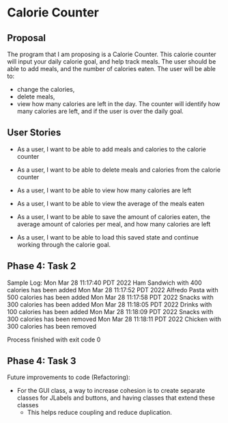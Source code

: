 # Calorie Counter

## Proposal

The program that I am proposing is a Calorie Counter. This calorie counter will input your daily calorie goal, and help track
meals. The user should be able to add meals, and the number of calories eaten. 
The user will be able to: 
- change the calories,
- delete meals, 
- view how many calories are left in the day. 
The counter will identify how many calories are left, and if the user is over the daily goal.

## User Stories

- As a user, I want to be able to add meals and calories to the calorie counter
- As a user, I want to be able to delete meals and calories from the calorie counter
- As a user, I want to be able to view how many calories are left 
- As a user, I want to be able to view the average of the meals eaten

- As a user, I want to be able to save the amount of calories eaten, the average amount of calories per meal, 
  and how many calories are left
- As a user, I want to be able to load this saved state and continue working through the calorie goal.

## Phase 4: Task 2

Sample Log:
Mon Mar 28 11:17:40 PDT 2022
Ham Sandwich with 400 calories has been added
Mon Mar 28 11:17:52 PDT 2022
Alfredo Pasta with 500 calories has been added
Mon Mar 28 11:17:58 PDT 2022
Snacks with 300 calories has been added
Mon Mar 28 11:18:05 PDT 2022
Drinks with 100 calories has been added
Mon Mar 28 11:18:09 PDT 2022
Snacks with 300 calories has been removed
Mon Mar 28 11:18:11 PDT 2022
Chicken with 300 calories has been removed

Process finished with exit code 0

## Phase 4: Task 3

Future improvements to code (Refactoring):
- For the GUI class, a way to increase cohesion is to create separate classes for JLabels and buttons, and having classes that extend these classes
  - This helps reduce coupling and reduce duplication. 